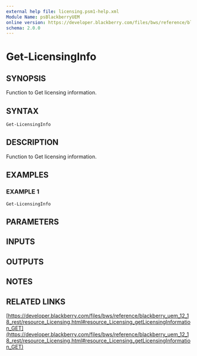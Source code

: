 ```yaml
---
external help file: licensing.psm1-help.xml
Module Name: psBlackberryUEM
online version: https://developer.blackberry.com/files/bws/reference/blackberry_uem_12_18_rest/resource_Licensing.html#resource_Licensing_getLicensingInformation_GET
schema: 2.0.0
---
```


# Get-LicensingInfo

## SYNOPSIS
Function to Get licensing information.

## SYNTAX

```
Get-LicensingInfo
```

## DESCRIPTION
Function to Get licensing information.

## EXAMPLES

### EXAMPLE 1
```
Get-LicensingInfo
```

## PARAMETERS

## INPUTS

## OUTPUTS

## NOTES

## RELATED LINKS

[https://developer.blackberry.com/files/bws/reference/blackberry_uem_12_18_rest/resource_Licensing.html#resource_Licensing_getLicensingInformation_GET](https://developer.blackberry.com/files/bws/reference/blackberry_uem_12_18_rest/resource_Licensing.html#resource_Licensing_getLicensingInformation_GET)

